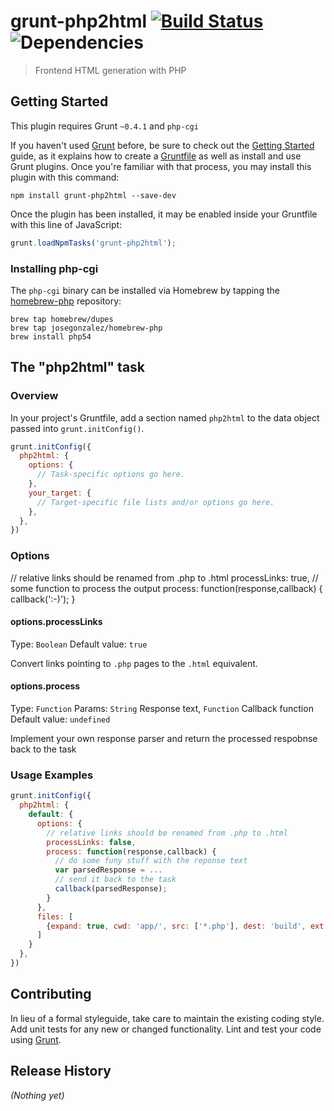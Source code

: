 # grunt-php2html [![Build Status](https://travis-ci.org/bezoerb/grunt-php2html.png?branch=master)](https://travis-ci.org/bezoerb/grunt-php2html) ![Dependencies](https://david-dm.org/bezoerb/grunt-php2html.png)

> Frontend HTML generation with PHP

## Getting Started
This plugin requires Grunt `~0.4.1` and `php-cgi`

If you haven't used [Grunt](http://gruntjs.com/) before, be sure to check out the [Getting Started](http://gruntjs.com/getting-started) guide, as it explains how to create a [Gruntfile](http://gruntjs.com/sample-gruntfile) as well as install and use Grunt plugins. Once you're familiar with that process, you may install this plugin with this command:

```shell
npm install grunt-php2html --save-dev
```

Once the plugin has been installed, it may be enabled inside your Gruntfile with this line of JavaScript:

```js
grunt.loadNpmTasks('grunt-php2html');
```

### Installing php-cgi

The `php-cgi` binary can be installed via Homebrew by tapping the
[homebrew-php](https://github.com/josegonzalez/homebrew-php) repository:

```shell
brew tap homebrew/dupes
brew tap josegonzalez/homebrew-php
brew install php54
```

## The "php2html" task

### Overview
In your project's Gruntfile, add a section named `php2html` to the data object passed into `grunt.initConfig()`.

```js
grunt.initConfig({
  php2html: {
    options: {
      // Task-specific options go here.  
    },
    your_target: {
      // Target-specific file lists and/or options go here.
    },
  },
})
```

### Options

// relative links should be renamed from .php to .html
	  processLinks: true,
	  // some function to process the output 
	  process: function(response,callback) {
	  	callback(':-)');
	  }


#### options.processLinks
Type: `Boolean`
Default value: `true`

Convert links pointing to `.php` pages to the `.html` equivalent.

#### options.process
Type: `Function`
Params: `String` Response text, `Function` Callback function
Default value: `undefined`

Implement your own response parser and return the processed respobnse back to the task

### Usage Examples

```js
grunt.initConfig({
  php2html: {
    default: {
	  options: {
		// relative links should be renamed from .php to .html
		processLinks: false,
		process: function(response,callback) {
		  // do some funy stuff with the reponse text
		  var parsedResponse = ...
		  // send it back to the task
		  callback(parsedResponse);
		}
	  },
	  files: [
		{expand: true, cwd: 'app/', src: ['*.php'], dest: 'build', ext: '.html' }
	  ]
	}
  },
})
```


## Contributing
In lieu of a formal styleguide, take care to maintain the existing coding style. Add unit tests for any new or changed functionality. Lint and test your code using [Grunt](http://gruntjs.com/).

## Release History
_(Nothing yet)_
